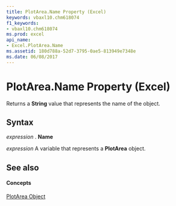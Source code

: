 ```yaml
---
title: PlotArea.Name Property (Excel)
keywords: vbaxl10.chm618074
f1_keywords:
- vbaxl10.chm618074
ms.prod: excel
api_name:
- Excel.PlotArea.Name
ms.assetid: 180d788a-52d7-3795-0ae5-813949e7348e
ms.date: 06/08/2017
---
```



# PlotArea.Name Property (Excel)

Returns a **String** value that represents the name of the object.


## Syntax

 _expression_ . **Name**

 _expression_ A variable that represents a **PlotArea** object.


## See also


#### Concepts


[PlotArea Object](plotarea-object-excel.md)

